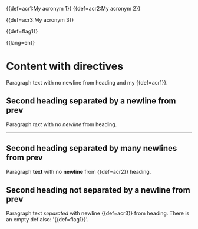 {{def=acr1:My acronym 1}}
{{def=acr2:My acronym 2}}

{{def=acr3:My acronym 3}}

{{def=flag1}}

{{lang=en}}

# Content with directives
Paragraph text with no newline from heading and my {{def=acr1}}.

## Second heading separated by a newline from prev
Paragraph _text_ with no *newline* from heading.

---

## Second heading separated by many newlines from prev
Paragraph __text__ with no **newline** from {{def=acr2}} heading.

## Second heading not separated by a newline from prev

Paragraph text *separated* with newline {{def=acr3}} from heading.
There is an empty def also: '{{def=flag1}}'.